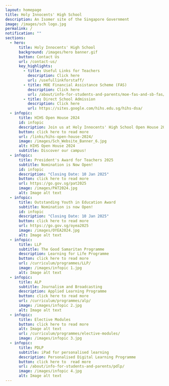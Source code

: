 ```yaml
---
layout: homepage
title: Holy Innocents' High School
description: An Isomer site of the Singapore Government
image: /images/sch logo.jpg
permalink: /
notification: ""
sections:
  - hero:
      title: Holy Innocents' High School
      background: /images/hero banner.gif
      button: Contact Us
      url: /contact-us/
      key_highlights:
        - title: Useful Links for Teachers
          description: Click here
          url: /usefullinkforstaff/
        - title: MOE Financial Assistance Scheme (FAS)
          description: Click here
          url: /about/info-for-students-and-parents/moe-fas-and-sb-fas/
        - title: Direct School Admission
          description: Click here
          url: https://sites.google.com/hihs.edu.sg/hihs-dsa/
  - infopic:
      title: HIHS Open House 2024
      id: infopic
      description: Join us at Holy Innocents' High School Open House 2024!
      button: click here to read more
      url: /links/hihs-open-house-2024/
      image: /images/Sch_Website_Banner_6.jpg
      alt: HIHS Open House 2024
      subtitle: Discover our campus!
  - infopic:
      title: President's Award for Teachers 2025
      subtitle: Nomination is Now Open!
      id: infopic
      description: "Closing Date: 10 Jan 2025"
      button: click here to read more
      url: https://go.gov.sg/pat2025
      image: /images/PAT2024.jpg
      alt: Image alt text
  - infopic:
      title: Outstanding Youth in Education Award
      subtitle: Nomination is now Open!
      id: infopic
      description: "Closing Date: 10 Jan 2025"
      button: click here to read more
      url: https://go.gov.sg/oyea2025
      image: /images/OYEA2024.jpg
      alt: Image alt text
  - infopic:
      title: LLP
      subtitle: The Good Samaritan Programme
      description: Learning for Life Programme
      button: click here to read more
      url: /curriculum/programmes/LLP/
      image: /images/infopic 1.jpg
      alt: Image alt text
  - infopic:
      title: ALP
      subtitle: Journalism and Broadcasting
      description: Applied Learning Programme
      button: click here to read more
      url: /curriculum/programmes/alp/
      image: /images/infopic 2.jpg
      alt: Image alt text
  - infopic:
      title: Elective Modules
      button: click here to read more
      alt: Image alt text
      url: /curriculum/programmes/elective-modules/
      image: /images/infopic 3.jpg
  - infopic:
      title: PDLP
      subtitle: iPad for personalised learning
      description: Personalised Digital Learning Programme
      button: click here to  read more
      url: /about/info-for-students-and-parents/pdlp/
      image: /images/infopic 4.jpg
      alt: Image alt text
---
```

